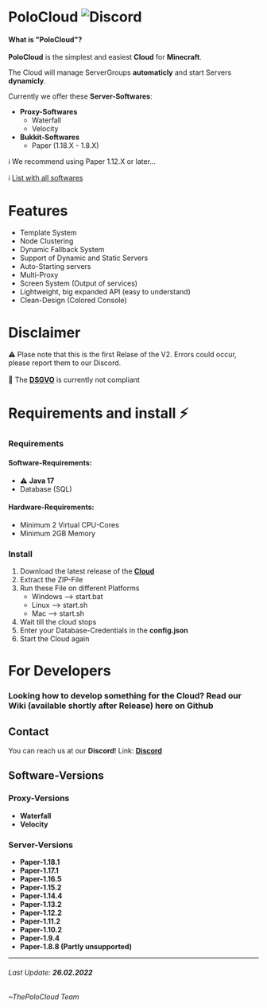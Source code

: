 # PoloCloud ![Discord](https://img.shields.io/discord/864929475108274237?label=Discord&logo=Discord&style=for-the-badge)


#### What is "PoloCloud"?
**PoloCloud** is the simplest and easiest **Cloud** for **Minecraft**.

The Cloud will manage ServerGroups **automaticly** and start Servers **dynamicly**.

Currently we offer these **Server-Softwares**:
- **Proxy-Softwares**
	- Waterfall
	- Velocity
- **Bukkit-Softwares**
	- Paper (1.18.X - 1.8.X)

:information_source: We recommend using Paper 1.12.X or later...

:information_source: [List with all softwares](#software-versions)

# Features
- Template System
- Node Clustering
- Dynamic Fallback System
- Support of Dynamic and Static Servers
- Auto-Starting servers
- Multi-Proxy
- Screen System (Output of services)  
- Lightweight, big expanded API (easy to understand)
- Clean-Design (Colored Console)

# Disclaimer

:warning: Plase note that this is the first Relase of the V2. Errors could occur, please report them to our Discord.
<br>
<br>
:triangular_flag_on_post: The [**DSGVO**](https://dsgvo-gesetz.de) is currently not compliant

# Requirements and install :zap:

### Requirements

#### Software-Requirements:
-  :warning: **Java 17**
- Database (SQL)

#### Hardware-Requirements:
- Minimum 2 Virtual CPU-Cores
- Minimum 2GB Memory

### Install

1. Download the latest release of the [**Cloud**](https://github.com/PoloServices/PoloCloud/releases)
2. Extract the ZIP-File
3. Run these File on different Platforms
	- Windows --> start.bat
	- Linux --> start.sh
	- Mac --> start.sh
4. Wait till the cloud stops
5. Enter your Database-Credentials in the **config.json**
6. Start the Cloud again

# For Developers

### Looking how to develop something for the Cloud? Read our Wiki (available shortly after Release) here on Github

## Contact

You can reach us at our **Discord**!
Link: [**Discord**](https://discord.com/invite/2yDWH3VxKC)

## Software-Versions

### **Proxy-Versions**
- **Waterfall**
- **Velocity**

### **Server-Versions**
 - **Paper-1.18.1**
 - **Paper-1.17.1**
 - **Paper-1.16.5**
 - **Paper-1.15.2**
 - **Paper-1.14.4**
 - **Paper-1.13.2**
 - **Paper-1.12.2**
 - **Paper-1.11.2**
 - **Paper-1.10.2**
 - **Paper-1.9.4**
 - **Paper-1.8.8 (Partly unsupported)**

<hr></hr>

###### Last Update: **26.02.2022**
###### ~ThePoloCloud Team

